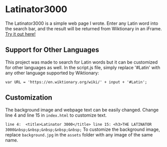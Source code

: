 # Latinator3000
The Latinator3000 is a simple web page I wrote.
Enter any Latin word into the search bar, and the result will be returned from Wiktionary in an iFrame.
[Try it out here!]( https://perpetualpanda.github.io/Latinator3000/)

## Support for Other Languages
This project was made to search for Latin words but it can be customized for other languages as well.
In the script.js file, simply replace '#Latin' with any other language supported by Wiktionary:

```var URL = 'https://en.wiktionary.org/wiki/' + input + '#Latin';```

## Customization
The background image and webpage text can be easily changed.
Change line 4 and line 15 in ```index.html``` to customize text.

``
line 4:  <title>Latinator 3000</title>
line 15: <h3>THE LATINATOR 3000&nbsp;&nbsp;&nbsp;&nbsp;&nbsp;
``
To customize the background image, replace `background.jpg` in the `assets` folder with any image of the same name.
